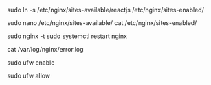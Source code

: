 
sudo ln -s /etc/nginx/sites-available/reactjs /etc/nginx/sites-enabled/

sudo nano /etc/nginx/sites-available/
cat /etc/nginx/sites-enabled/

sudo nginx -t
sudo systemctl restart nginx

cat /var/log/nginx/error.log


sudo ufw enable

sudo ufw allow 
